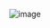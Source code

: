 ![image](![workflow](https://github.com/user-attachments/assets/02617c42-8636-4e3e-ae41-9e2960d42b87))
